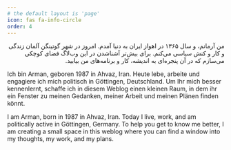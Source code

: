 ```yaml
---
# the default layout is 'page'
icon: fas fa-info-circle
order: 4
---
```


<!-- > Add Markdown syntax content to file `_tabs/about.md`{: .filepath } and it will show up on this page.
{: .prompt-tip } -->

<div dir="rtl">
من آرمانم، و سال ۱۳۶۵ در اهواز ایران به دنیا آمدم. امروز در شهر گوتینگن آلمان زندگی و کار و کنش سیاسی می‌کنم.
برای بیش‌تر آشناشدن در این وب‌لاگ فضای کوچکی می‌سازم که در آن پنجره‌ای به اندیشه، کار و برنامه‌های من بیابید. 
</div>  

Ich bin Arman, geboren 1987 in Ahvaz, Iran. Heute lebe, arbeite und engagiere ich mich politisch in Göttingen, Deutschland. Um Ihr mich besser kennenlernt, schaffe ich in diesem Weblog einen kleinen Raum, in dem ihr ein Fenster zu meinen Gedanken, meiner Arbeit und meinen Plänen finden könnt.

I am Arman, born in 1987 in Ahvaz, Iran. Today I live, work, and am politically active in Göttingen, Germany. To help you get to know me better, I am creating a small space in this weblog where you can find a window into my thoughts, my work, and my plans.
